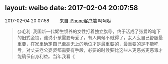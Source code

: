 layout: weibo
date: 2017-02-04 20:07:58
---
2017-02-04 20:07:58  &nbsp;&nbsp;&nbsp;&nbsp;&nbsp;&nbsp; 来自 <a href="http://app.weibo.com/t/feed/9ksdit" rel="nofollow">iPhone客户端</a>
呵呵哒
>  @毛利: 我国新一代娇生惯养的女性打着独立旗号，终于活成了张爱玲笔下的旧式金锁，谁说小孩需要母爱了，有人伺候不就得了，女人么自己舒服最重要，在家里确定自己至高无上的地位才是最重要的，最重要的是不能吃亏，对丈夫老公婆婆都需要有手段，必要的时候要比这些人更恶劣更恶毒才能确保自身利益。当年我看《 ​​​
